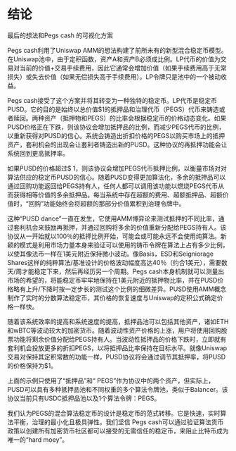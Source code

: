 # 结论

最后的想法和Pegs cash 的可视化方案

Pegs cash利用了Uniswap AMM的想法构建了前所未有的新型混合稳定币模型。在Uniswap池中，由于定积函数，资产A和资产B必须成比例。LP代币的价值为交易对当前的价值+交易手续费用，因此它通常会增加价值（如果手续费用高于无常损失）或失去价值（如果无偿损失高于手续费用）。LP令牌只是池中的一个被动收益。

Pegs cash接受了这个方案并将其转变为一种独特的稳定币。LP代币是稳定币PUSD。它的目的是始终以总价值$1的抵押品和治理代币（PEGS）代币来铸造或者赎回。两种资产（抵押物和PEGS）的比率会根据稳定币的价格动态变化。如果PUSD价格正在下跌，则该协议会增加抵押品的比例，而减少PEGS代币的比例，以重新获得对PUSD的信心。系统会铸造出折扣价格的PEGS以购买市场上的抵押资产，套利机会的出现会让套利者铸造出新的PUSD。这种协议的再抵押功能会让系统回到更高抵押率。

如果PUSD的价格超过$ 1，则该协议会增加PEGS代币抵押比例，以衡量市场对对算法供应的稳定币PUSD的信心。随着PUSD变得更加算法化，多余的抵押品可以通过回购功能返回给PEGS持有人，任何人都可以调用该功能以燃烧PEGS代币从而获得相等价值的多余抵押品。每当系统中存在超额的费用、超额抵押品、超额价值时，“回购”功能始终会将超额的那部分价值累积到治理令牌中。

这种“PUSD dance”一直在发生，它使用AMM博弈论来测试抵押的不同比率，通过套利机会来鼓励再抵押，并通过回购将多余的价值重新分配给PEGS持有人。该协议从一开始就以100％的抵押比例开始，可能会或可能永远不会使用纯算法。新颖的模式是利用市场力量本身来验证可以使用的铸币令牌在算法上占有多少比例，以使其像法币一样在1美元附近保持微小波动。像Basis，ESD和Seigniorage Shares这样的纯粹算法/基准设计的价格波动幅度高达40％（约合1美元），需要数天/周才能稳定下来，然后再经历另一个周期。Pegs cash本身机制就可以测量出市场的希望的，将能稳定币牢牢地保持在1美元附近的抵押物比率，并在PUSD价格略有上升/下降时按一定步长的测试这个比例的细微差异。PUSD使用AMM概念制作了实时的分数算法稳定币，其价格的恢复速度与Uniswap的定积公式确定价格一样快。

随着该系统效率的提高和系统速度的提高，抵押品池可以包括其他资产，诸如ETH和wBTC等波动较大的加密货币。随着波动性资产价格的上涨，用户将使用回购股票功能将剩余价值分配给PEGS持有人。当波动性抵押品的价格下跌时，立即就有套利机会投放更多的折扣PEGS，以将抵押品比率保持在目标水平。就像Uniswap交易对保持其定积常数的功能一样，PUSD协议将会通过调节其抵押率，将PUSD的价格保持为$1。

上面的示例只使用了“抵押品”和“ PEGS”作为协议中的两个资产，但实际上，PUSD可以具有多种抵押品池和不同权重的多个算法令牌池，类似于Balancer。该协议当前只有USDC抵押品池以及1个算法令牌：PEGS。

我们认为PEGS的混合算法稳定币的设计是稳定币的范式转移。它是快速，实时算法平衡，治理的最小化且极具弹性。我们坚信 Pegs cash可以通过验证算法货币政策以创建所有加密货币社区都可以接受的无需信任的稳定币，来阻止比特币成为唯一的“hard moey”。